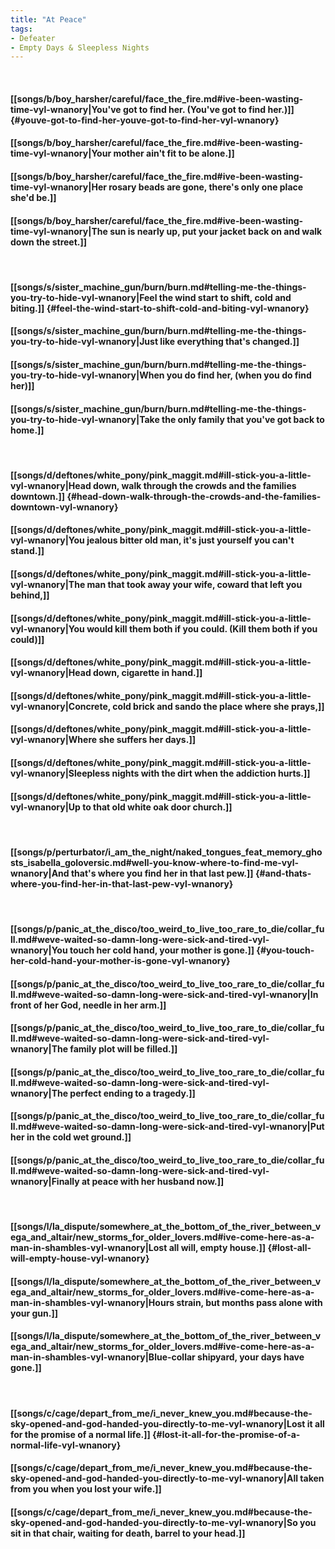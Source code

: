 ```yaml
---
title: "At Peace"
tags:
- Defeater
- Empty Days & Sleepless Nights
---
```

&nbsp;
#### [[songs/b/boy_harsher/careful/face_the_fire.md#ive-been-wasting-time-vyl-wnanory|You've got to find her. (You've got to find her.)]] {#youve-got-to-find-her-youve-got-to-find-her-vyl-wnanory}
#### [[songs/b/boy_harsher/careful/face_the_fire.md#ive-been-wasting-time-vyl-wnanory|Your mother ain't fit to be alone.]]
#### [[songs/b/boy_harsher/careful/face_the_fire.md#ive-been-wasting-time-vyl-wnanory|Her rosary beads are gone, there's only one place she'd be.]]
#### [[songs/b/boy_harsher/careful/face_the_fire.md#ive-been-wasting-time-vyl-wnanory|The sun is nearly up, put your jacket back on and walk down the street.]]
&nbsp;
#### [[songs/s/sister_machine_gun/burn/burn.md#telling-me-the-things-you-try-to-hide-vyl-wnanory|Feel the wind start to shift, cold and biting.]] {#feel-the-wind-start-to-shift-cold-and-biting-vyl-wnanory}
#### [[songs/s/sister_machine_gun/burn/burn.md#telling-me-the-things-you-try-to-hide-vyl-wnanory|Just like everything that's changed.]]
#### [[songs/s/sister_machine_gun/burn/burn.md#telling-me-the-things-you-try-to-hide-vyl-wnanory|When you do find her, (when you do find her)]]
#### [[songs/s/sister_machine_gun/burn/burn.md#telling-me-the-things-you-try-to-hide-vyl-wnanory|Take the only family that you've got back to home.]]
&nbsp;
#### [[songs/d/deftones/white_pony/pink_maggit.md#ill-stick-you-a-little-vyl-wnanory|Head down, walk through the crowds and the families downtown.]] {#head-down-walk-through-the-crowds-and-the-families-downtown-vyl-wnanory}
#### [[songs/d/deftones/white_pony/pink_maggit.md#ill-stick-you-a-little-vyl-wnanory|You jealous bitter old man, it's just yourself you can't stand.]]
#### [[songs/d/deftones/white_pony/pink_maggit.md#ill-stick-you-a-little-vyl-wnanory|The man that took away your wife, coward that left you behind,]]
#### [[songs/d/deftones/white_pony/pink_maggit.md#ill-stick-you-a-little-vyl-wnanory|You would kill them both if you could. (Kill them both if you could)]]
#### [[songs/d/deftones/white_pony/pink_maggit.md#ill-stick-you-a-little-vyl-wnanory|Head down, cigarette in hand.]]
#### [[songs/d/deftones/white_pony/pink_maggit.md#ill-stick-you-a-little-vyl-wnanory|Concrete, cold brick and sando the place where she prays,]]
#### [[songs/d/deftones/white_pony/pink_maggit.md#ill-stick-you-a-little-vyl-wnanory|Where she suffers her days.]]
#### [[songs/d/deftones/white_pony/pink_maggit.md#ill-stick-you-a-little-vyl-wnanory|Sleepless nights with the dirt when the addiction hurts.]]
#### [[songs/d/deftones/white_pony/pink_maggit.md#ill-stick-you-a-little-vyl-wnanory|Up to that old white oak door church.]]
&nbsp;
#### [[songs/p/perturbator/i_am_the_night/naked_tongues_feat_memory_ghosts_isabella_goloversic.md#well-you-know-where-to-find-me-vyl-wnanory|And that's where you find her in that last pew.]] {#and-thats-where-you-find-her-in-that-last-pew-vyl-wnanory}
&nbsp;
#### [[songs/p/panic_at_the_disco/too_weird_to_live_too_rare_to_die/collar_full.md#weve-waited-so-damn-long-were-sick-and-tired-vyl-wnanory|You touch her cold hand, your mother is gone.]] {#you-touch-her-cold-hand-your-mother-is-gone-vyl-wnanory}
#### [[songs/p/panic_at_the_disco/too_weird_to_live_too_rare_to_die/collar_full.md#weve-waited-so-damn-long-were-sick-and-tired-vyl-wnanory|In front of her God, needle in her arm.]]
#### [[songs/p/panic_at_the_disco/too_weird_to_live_too_rare_to_die/collar_full.md#weve-waited-so-damn-long-were-sick-and-tired-vyl-wnanory|The family plot will be filled.]]
#### [[songs/p/panic_at_the_disco/too_weird_to_live_too_rare_to_die/collar_full.md#weve-waited-so-damn-long-were-sick-and-tired-vyl-wnanory|The perfect ending to a tragedy.]]
#### [[songs/p/panic_at_the_disco/too_weird_to_live_too_rare_to_die/collar_full.md#weve-waited-so-damn-long-were-sick-and-tired-vyl-wnanory|Put her in the cold wet ground.]]
#### [[songs/p/panic_at_the_disco/too_weird_to_live_too_rare_to_die/collar_full.md#weve-waited-so-damn-long-were-sick-and-tired-vyl-wnanory|Finally at peace with her husband now.]]
&nbsp;
#### [[songs/l/la_dispute/somewhere_at_the_bottom_of_the_river_between_vega_and_altair/new_storms_for_older_lovers.md#ive-come-here-as-a-man-in-shambles-vyl-wnanory|Lost all will, empty house.]] {#lost-all-will-empty-house-vyl-wnanory}
#### [[songs/l/la_dispute/somewhere_at_the_bottom_of_the_river_between_vega_and_altair/new_storms_for_older_lovers.md#ive-come-here-as-a-man-in-shambles-vyl-wnanory|Hours strain, but months pass alone with your gun.]]
#### [[songs/l/la_dispute/somewhere_at_the_bottom_of_the_river_between_vega_and_altair/new_storms_for_older_lovers.md#ive-come-here-as-a-man-in-shambles-vyl-wnanory|Blue-collar shipyard, your days have gone.]]
&nbsp;
#### [[songs/c/cage/depart_from_me/i_never_knew_you.md#because-the-sky-opened-and-god-handed-you-directly-to-me-vyl-wnanory|Lost it all for the promise of a normal life.]] {#lost-it-all-for-the-promise-of-a-normal-life-vyl-wnanory}
#### [[songs/c/cage/depart_from_me/i_never_knew_you.md#because-the-sky-opened-and-god-handed-you-directly-to-me-vyl-wnanory|All taken from you when you lost your wife.]]
#### [[songs/c/cage/depart_from_me/i_never_knew_you.md#because-the-sky-opened-and-god-handed-you-directly-to-me-vyl-wnanory|So you sit in that chair, waiting for death, barrel to your head.]]
